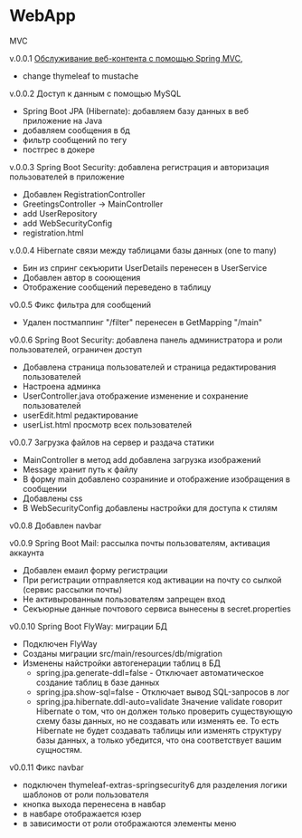 # WebApp
MVC

v.0.0.1 [Обслуживание веб-контента с помощью Spring MVC](https://spring.io/guides/gs/serving-web-content/),

* change thymeleaf to mustache

v.0.0.2 Доступ к данным с помощью MySQL

* Spring Boot JPA (Hibernate): добавляем базу данных в веб приложение на Java
* добавляем сообщения в бд
* фильтр сообщений по тегу
* постгрес в докере

v.0.0.3 Spring Boot Security: добавлена регистрация и авторизация пользователей в приложение

* Добавлен RegistrationController
* GreetingsController -> MainController
* add UserRepository
* add WebSecurityConfig
* registration.html

v.0.0.4 Hibernate связи между таблицами базы данных (one to many)

* Бин из спринг секъюрити UserDetails перенесен в UserService
* Добавлен автор в сооющения
* Отображение сообщений переведено в таблицу

v0.0.5 Фикс фильтра для сообщений
* Удален постмаппинг "/filter" перенесен в GetMapping "/main"

v0.0.6 Spring Boot Security: добавлена панель администратора и роли пользователей, ограничен доступ
* Добавлена страница пользователей и страница редактирования пользователей
* Настроена админка
* UserController.java отображение изменение и сохранение пользователей
* userEdit.html редактирование
* userList.html просмотр всех пользователей

v0.0.7 Загрузка файлов на сервер и раздача статики
* MainController в метод add добавлена загрузка изображений
* Message хранит путь к файлу
* В форму main добавлено созраниние и отображение изобращения в сообщении
* Добавлены css
* В WebSecurityConfig добавлены настройки для доступа к стилям

v0.0.8 Добавлен navbar

v0.0.9 Spring Boot Mail: рассылка почты пользователям, активация аккаунта
* Добавлен емаил форму регистрации
* При регистрации отправляется код активации на почту со сылкой (сервис рассылки почты)
* Не активырованным пользователям запрещен вход
* Секъюрные данные почтового сервиса вынесены в secret.properties

v0.0.10 Spring Boot FlyWay: миграции БД
* Подключен FlyWay
* Созданы миграции src/main/resources/db/migration
* Изменены найстройки автогенерации таблиц в БД 
  - spring.jpa.generate-ddl=false - Отключает автоматическое создание таблиц в базе данных
  - spring.jpa.show-sql=false - Отключает вывод SQL-запросов в лог
  - spring.jpa.hibernate.ddl-auto=validate Значение validate говорит Hibernate о том, что он должен только проверить существующую схему базы данных, но не создавать или изменять ее. То есть Hibernate не будет создавать таблицы или изменять структуру базы данных, а только убедится, что она соответствует вашим сущностям.

v0.0.11 Фикс navbar
* подключен thymeleaf-extras-springsecurity6 для разделения логики шаблонов от роли пользователя
* кнопка выхода перенесена в навбар
* в навбаре отображается юзер
* в зависимости от роли отображаются элементы меню